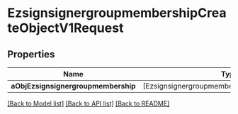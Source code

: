 # EzsignsignergroupmembershipCreateObjectV1Request

## Properties
Name | Type | Description | Notes
------------ | ------------- | ------------- | -------------
**aObjEzsignsignergroupmembership** | [EzsignsignergroupmembershipRequestCompound] |  | 

[[Back to Model list]](../README.md#documentation-for-models) [[Back to API list]](../README.md#documentation-for-api-endpoints) [[Back to README]](../README.md)


